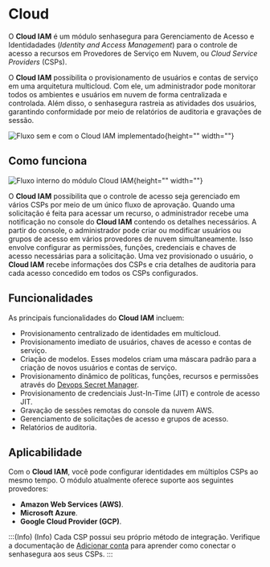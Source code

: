 # Cloud

O **Cloud IAM** é um módulo senhasegura para Gerenciamento de Acesso e Identidadades (*Identity and Access Management*) para o controle de acesso a recursos em Provedores de Serviço em Nuvem, ou *Cloud Service Providers* (CSPs).

O **Cloud IAM** possibilita o provisionamento de usuários e contas de serviço em uma arquitetura multicloud. Com ele, um administrador pode monitorar todos os ambientes e usuários em nuvem de forma centralizada e controlada. Além disso, o senhasegura rastreia as atividades dos usuários, garantindo conformidade por meio de relatórios de auditoria e gravações de sessão.

![Fluxo sem e com o Cloud IAM implementado](https://cdn.document360.io/5a1d58df-64ce-42a2-8b23-688477d32f33/Images/Documentation/overview-pt.png){height="" width=""}

## Como funciona

![Fluxo interno do módulo Cloud IAM](https://cdn.document360.io/5a1d58df-64ce-42a2-8b23-688477d32f33/Images/Documentation/cloudiam-pt.png){height="" width=""}

O **Cloud IAM** possibilita que o controle de acesso seja gerenciado em vários CSPs por meio de um único fluxo de aprovação. Quando uma solicitação é feita para acessar um recurso, o administrador recebe uma notificação no console do **Cloud IAM** contendo os detalhes necessários. A partir do console, o administrador pode criar ou modificar usuários ou grupos de acesso em vários provedores de nuvem simultaneamente. Isso envolve configurar as permissões, funções, credenciais e chaves de acesso necessárias para a solicitação. Uma vez provisionado o usuário, o **Cloud IAM** recebe informações dos CSPs e cria detalhes de auditoria para cada acesso concedido em todos os CSPs configurados.

## Funcionalidades

As principais funcionalidades do **Cloud IAM** incluem:

- Provisionamento centralizado de identidades em multicloud.
- Provisionamento imediato de usuários, chaves de acesso e contas de serviço.
- Criação de modelos. Esses modelos criam uma máscara padrão para a criação de novos usuários e contas de serviço.
- Provisionamento dinâmico de políticas, funções, recursos e permissões através do [Devops Secret Manager](https://docs.senhasegura.io/docs/devops-secret-manager).
- Provisionamento de credenciais Just-In-Time (JIT) e controle de acesso JIT.
- Gravação de sessões remotas do console da nuvem AWS.
- Gerenciamento de solicitações de acesso e grupos de acesso.
- Relatórios de auditoria.

## Aplicabilidade

Com o **Cloud IAM**, você pode configurar identidades em múltiplos CSPs ao mesmo tempo. O módulo atualmente oferece suporte aos seguintes provedores:

- **Amazon Web Services (AWS)**.
- **Microsoft Azure**.
- **Google Cloud Provider (GCP)**.

:::(Info) (Info)
Cada CSP possui seu próprio método de integração. Verifique a documentação de [Adicionar conta](https://docs.senhasegura.io/docs/cloud-iam-add-account) para aprender como conectar o senhasegura aos seus CSPs.
:::
